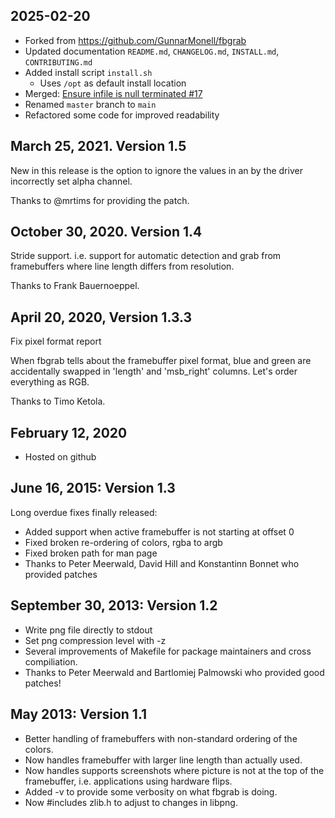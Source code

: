 ## 2025-02-20

- Forked from https://github.com/GunnarMonell/fbgrab
- Updated documentation `README.md`, `CHANGELOG.md`, `INSTALL.md`, `CONTRIBUTING.md`
- Added install script `install.sh`
  - Uses `/opt` as default install location 
- Merged: [Ensure infile is null terminated #17](https://github.com/GunnarMonell/fbgrab/pull/17)
- Renamed `master` branch to `main`
- Refactored some code for improved readability

## March 25, 2021. Version 1.5

New in this release is the option to ignore the values in an by the driver incorrectly set alpha channel.

Thanks to @mrtims for providing the patch.

## October 30, 2020. Version 1.4

Stride support. i.e. support for automatic detection and grab from framebuffers where line length differs from resolution.

Thanks to Frank Bauernoeppel.

## April 20, 2020, Version 1.3.3

Fix pixel format report

When fbgrab tells about the framebuffer pixel format, blue and green
are accidentally swapped in 'length' and 'msb_right' columns. Let's
order everything as RGB.

Thanks to Timo Ketola.

## February 12, 2020

- Hosted on github

## June 16, 2015: Version 1.3

Long overdue fixes finally released:

- Added support when active framebuffer is not starting at offset 0
- Fixed broken re-ordering of colors, rgba to argb
- Fixed broken path for man page
- Thanks to Peter Meerwald, David Hill and Konstantinn Bonnet who provided patches

## September 30, 2013: Version 1.2

- Write png file directly to stdout
- Set png compression level with -z
- Several improvements of Makefile for package maintainers and cross compiliation.
- Thanks to Peter Meerwald and Bartlomiej Palmowski who provided good patches!

## May 2013: Version 1.1

- Better handling of framebuffers with non-standard ordering of the colors.
- Now handles framebuffer with larger line length than actually used.
- Now handles supports screenshots where picture is not at the top of the framebuffer, i.e. applications using hardware flips.
- Added -v to provide some verbosity on what fbgrab is doing.
- Now #includes zlib.h to adjust to changes in libpng.
